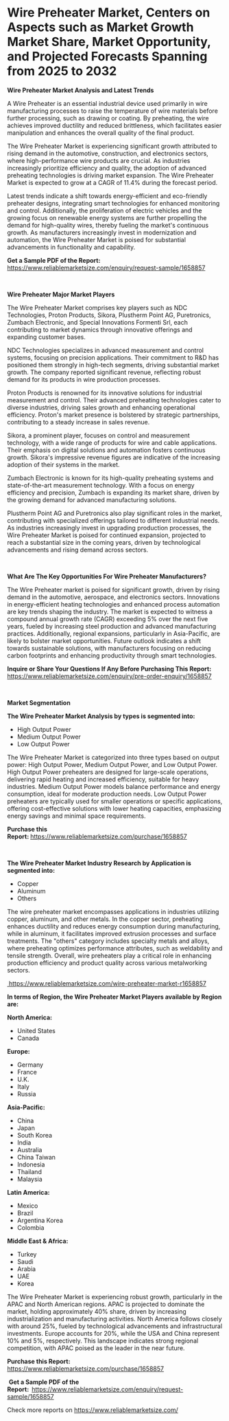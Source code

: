 <p><h1>Wire Preheater Market, Centers on Aspects such as Market Growth Market Share, Market Opportunity, and Projected Forecasts Spanning from 2025 to 2032</h1></p><p><strong>Wire Preheater Market Analysis and Latest Trends</strong></p>
<p><p>A Wire Preheater is an essential industrial device used primarily in wire manufacturing processes to raise the temperature of wire materials before further processing, such as drawing or coating. By preheating, the wire achieves improved ductility and reduced brittleness, which facilitates easier manipulation and enhances the overall quality of the final product.</p><p>The Wire Preheater Market is experiencing significant growth attributed to rising demand in the automotive, construction, and electronics sectors, where high-performance wire products are crucial. As industries increasingly prioritize efficiency and quality, the adoption of advanced preheating technologies is driving market expansion. The Wire Preheater Market is expected to grow at a CAGR of 11.4% during the forecast period. </p><p>Latest trends indicate a shift towards energy-efficient and eco-friendly preheater designs, integrating smart technologies for enhanced monitoring and control. Additionally, the proliferation of electric vehicles and the growing focus on renewable energy systems are further propelling the demand for high-quality wires, thereby fueling the market's continuous growth. As manufacturers increasingly invest in modernization and automation, the Wire Preheater Market is poised for substantial advancements in functionality and capability.</p></p>
<p><strong>Get a Sample PDF of the Report:&nbsp;</strong> <a href="https://www.reliablemarketsize.com/enquiry/request-sample/1658857?utm_campaign=3192&utm_medium=2&utm_source=Github&utm_content=ia&utm_term=08042025&utm_id=wire-preheater">https://www.reliablemarketsize.com/enquiry/request-sample/1658857</a></p>
<p>&nbsp;</p>
<p><strong>Wire Preheater Major Market Players</strong></p>
<p><p>The Wire Preheater Market comprises key players such as NDC Technologies, Proton Products, Sikora, Plustherm Point AG, Puretronics, Zumbach Electronic, and Special Innovations Formenti Srl, each contributing to market dynamics through innovative offerings and expanding customer bases.</p><p>NDC Technologies specializes in advanced measurement and control systems, focusing on precision applications. Their commitment to R&D has positioned them strongly in high-tech segments, driving substantial market growth. The company reported significant revenue, reflecting robust demand for its products in wire production processes.</p><p>Proton Products is renowned for its innovative solutions for industrial measurement and control. Their advanced preheating technologies cater to diverse industries, driving sales growth and enhancing operational efficiency. Proton's market presence is bolstered by strategic partnerships, contributing to a steady increase in sales revenue.</p><p>Sikora, a prominent player, focuses on control and measurement technology, with a wide range of products for wire and cable applications. Their emphasis on digital solutions and automation fosters continuous growth. Sikora's impressive revenue figures are indicative of the increasing adoption of their systems in the market.</p><p>Zumbach Electronic is known for its high-quality preheating systems and state-of-the-art measurement technology. With a focus on energy efficiency and precision, Zumbach is expanding its market share, driven by the growing demand for advanced manufacturing solutions.</p><p>Plustherm Point AG and Puretronics also play significant roles in the market, contributing with specialized offerings tailored to different industrial needs. As industries increasingly invest in upgrading production processes, the Wire Preheater Market is poised for continued expansion, projected to reach a substantial size in the coming years, driven by technological advancements and rising demand across sectors.</p></p>
<p>&nbsp;</p>
<p><strong>What Are The Key Opportunities For Wire Preheater Manufacturers?</strong></p>
<p><p>The Wire Preheater market is poised for significant growth, driven by rising demand in the automotive, aerospace, and electronics sectors. Innovations in energy-efficient heating technologies and enhanced process automation are key trends shaping the industry. The market is expected to witness a compound annual growth rate (CAGR) exceeding 5% over the next five years, fueled by increasing steel production and advanced manufacturing practices. Additionally, regional expansions, particularly in Asia-Pacific, are likely to bolster market opportunities. Future outlook indicates a shift towards sustainable solutions, with manufacturers focusing on reducing carbon footprints and enhancing productivity through smart technologies.</p></p>
<p><strong>Inquire or Share Your Questions If Any Before Purchasing This Report:</strong> <a href="https://www.reliablemarketsize.com/enquiry/pre-order-enquiry/1658857?utm_campaign=3192&utm_medium=2&utm_source=Github&utm_content=ia&utm_term=08042025&utm_id=wire-preheater">https://www.reliablemarketsize.com/enquiry/pre-order-enquiry/1658857</a></p>
<p>&nbsp;</p>
<p><strong>Market Segmentation</strong></p>
<p><strong>The Wire Preheater Market Analysis by types is segmented into:</strong></p>
<p><ul><li>High Output Power</li><li>Medium Output Power</li><li>Low Output Power</li></ul></p>
<p><p>The Wire Preheater Market is categorized into three types based on output power: High Output Power, Medium Output Power, and Low Output Power. High Output Power preheaters are designed for large-scale operations, delivering rapid heating and increased efficiency, suitable for heavy industries. Medium Output Power models balance performance and energy consumption, ideal for moderate production needs. Low Output Power preheaters are typically used for smaller operations or specific applications, offering cost-effective solutions with lower heating capacities, emphasizing energy savings and minimal space requirements.</p></p>
<p><strong>Purchase this Report:&nbsp;</strong><a href="https://www.reliablemarketsize.com/purchase/1658857?utm_campaign=3192&utm_medium=2&utm_source=Github&utm_content=ia&utm_term=08042025&utm_id=wire-preheater">https://www.reliablemarketsize.com/purchase/1658857</a></p>
<p>&nbsp;</p>
<p><strong>The Wire Preheater Market Industry Research by Application is segmented into:</strong></p>
<p><ul><li>Copper</li><li>Aluminum</li><li>Others</li></ul></p>
<p><p>The wire preheater market encompasses applications in industries utilizing copper, aluminum, and other metals. In the copper sector, preheating enhances ductility and reduces energy consumption during manufacturing, while in aluminum, it facilitates improved extrusion processes and surface treatments. The "others" category includes specialty metals and alloys, where preheating optimizes performance attributes, such as weldability and tensile strength. Overall, wire preheaters play a critical role in enhancing production efficiency and product quality across various metalworking sectors.</p></p>
<p><a href="https://www.reliablemarketsize.com/wire-preheater-market-r1658857?utm_campaign=3192&utm_medium=2&utm_source=Github&utm_content=ia&utm_term=08042025&utm_id=wire-preheater">&nbsp;https://www.reliablemarketsize.com/wire-preheater-market-r1658857</a></p>
<p><strong>In terms of Region, the Wire Preheater Market Players available by Region are:</strong></p>
<p>
    <p> <strong> North America: </strong>
        <ul>
            <li>United States</li>
            <li>Canada</li>
        </ul>
        </p> 
    <p> <strong> Europe: </strong>
        <ul>
            <li>Germany</li>
            <li>France</li>
            <li>U.K.</li>
            <li>Italy</li>
            <li>Russia</li>
        </ul>
        </p> 
    <p> <strong> Asia-Pacific: </strong>
        <ul>
            <li>China</li>
            <li>Japan</li>
            <li>South Korea</li>
            <li>India</li>
            <li>Australia</li>
            <li>China Taiwan</li>
            <li>Indonesia</li>
            <li>Thailand</li>
            <li>Malaysia</li>
        </ul>
        </p> 
    <p> <strong> Latin America: </strong>
        <ul>
            <li>Mexico</li>
            <li>Brazil</li>
            <li>Argentina Korea</li>
            <li>Colombia</li>
        </ul>
        </p> 
    <p> <strong> Middle East & Africa: </strong>
        <ul>
            <li>Turkey</li>
            <li>Saudi</li>
            <li>Arabia</li>
            <li>UAE</li>
            <li>Korea</li>
        </ul>
    </p>
    </p>
<p><p>The Wire Preheater Market is experiencing robust growth, particularly in the APAC and North American regions. APAC is projected to dominate the market, holding approximately 40% share, driven by increasing industrialization and manufacturing activities. North America follows closely with around 25%, fueled by technological advancements and infrastructural investments. Europe accounts for 20%, while the USA and China represent 10% and 5%, respectively. This landscape indicates strong regional competition, with APAC poised as the leader in the near future.</p></p>
<p><strong>Purchase this Report: </strong><a href="https://www.reliablemarketsize.com/purchase/1658857?utm_campaign=3192&utm_medium=2&utm_source=Github&utm_content=ia&utm_term=08042025&utm_id=wire-preheater">https://www.reliablemarketsize.com/purchase/1658857</a></p>
<p>&nbsp;<strong>Get a Sample PDF of the Report:&nbsp;&nbsp;</strong><a href="https://www.reliablemarketsize.com/enquiry/request-sample/1658857?utm_campaign=3192&utm_medium=2&utm_source=Github&utm_content=ia&utm_term=08042025&utm_id=wire-preheater">https://www.reliablemarketsize.com/enquiry/request-sample/1658857</a></p>
<p><strong></strong></p>
<p>Check more reports on <a href="https://www.reliablemarketsize.com/?utm_campaign=3192&utm_medium=2&utm_source=Github&utm_content=ia&utm_term=08042025&utm_id=wire-preheater">https://www.reliablemarketsize.com/</a></p>